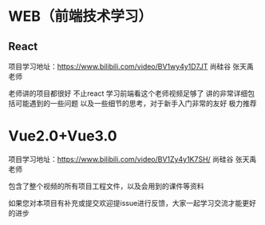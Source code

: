 # WEB（前端技术学习）
## React

  项目学习地址：https://www.bilibili.com/video/BV1wy4y1D7JT  尚硅谷 张天禹老师

  老师讲的项目都很好 不止react  学习前端看这个老师视频足够了 讲的非常详细包括可能遇到的一些问题 以及一些细节的思考，对于新手入门非常的友好 极力推荐



# Vue2.0+Vue3.0

  项目学习地址：https://www.bilibili.com/video/BV1Zy4y1K7SH/  尚硅谷 张天禹老师

  包含了整个视频的所有项目工程文件，以及会用到的课件等资料







如果您对本项目有补充或提交欢迎提issue进行反馈，大家一起学习交流才能更好的进步
